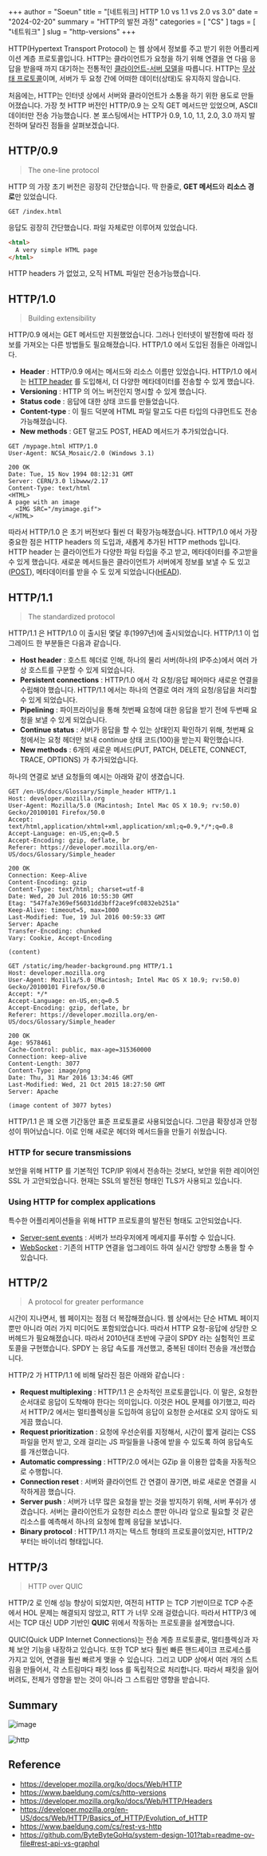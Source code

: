 +++
author = "Soeun"
title = "[네트워크] HTTP 1.0 vs 1.1 vs 2.0 vs 3.0"
date = "2024-02-20"
summary = "HTTP의 발전 과정"
categories = [
    "CS"
]
tags = [
    "네트워크"
]
slug = "http-versions"
+++

HTTP(Hypertext Transport Protocol) 는 웹 상에서 정보를 주고 받기 위한  어플리케이션 계층 프로토콜입니다. HTTP는 클라이언트가 요청을 하기 위해 연결을 연 다음 응답을 받을때 까지 대기하는 전통적인 [클라이언트-서버 모델](https://en.wikipedia.org/wiki/Client%E2%80%93server_model)을 따릅니다. HTTP는 [무상태 프로토콜](https://en.wikipedia.org/wiki/Stateless_protocol)이며, 서버가 두 요청 간에 어떠한 데이터(상태)도 유지하지 않습니다.

처음에는, HTTP는 인터넷 상에서 서버와 클라이언트가 소통을 하기 위한 용도로 만들어졌습니다. 가장 첫 HTTP 버전인 HTTP/0.9 는 오직 GET 메서드만 있었으며, ASCII 데이터만 전송 가능했습니다. 본 포스팅에서는 HTTP가 0.9, 1.0, 1.1, 2.0, 3.0 까지 발전하며 달라진 점들을 살펴보겠습니다. 

## HTTP/0.9

> The one-line protocol

HTTP 의 가장 초기 버전은 굉장히 간단했습니다. 딱 한줄로, **GET 메서드**와 **리소스 경로**만 있었습니다.

```HTTP
GET /index.html
```

응답도 굉장히 간단했습니다. 파일 자체로만 이루어져 있었습니다.

```HTML
<html>
  A very simple HTML page
</html>
```

HTTP headers 가 없었고, 오직 HTML 파일만 전송가능했습니다. 

## HTTP/1.0

> Building extensibility

HTTP/0.9 에서는 GET 메서드만 지원했었습니다. 그러나 인터넷이 발전함에 따라 정보를 가져오는 다른 방법들도 필요해졌습니다. HTTP/1.0 에서 도입된 점들은 아래입니다. 
- **Header** : HTTP/0.9 에서는 메서드와 리소스 이름만 있었습니다. HTTP/1.0 에서는 [HTTP header](https://developer.mozilla.org/ko/docs/Web/HTTP/Headers) 를 도입해서, 더 다양한 메타데이터를 전송할 수 있게 했습니다. 
- **Versioning** : HTTP 의 어느 버전인지 명시할 수 있게 했습니다.
- **Status code** : 응답에 대한 상태 코드를 만들었습니다.
- **Content-type** : 이 필드 덕분에 HTML 파일 말고도 다른 타입의 다큐먼트도 전송 가능해졌습니다.
- **New methods** : GET 말고도 POST, HEAD 메서드가 추가되었습니다. 

```HTTP
GET /mypage.html HTTP/1.0
User-Agent: NCSA_Mosaic/2.0 (Windows 3.1)

200 OK
Date: Tue, 15 Nov 1994 08:12:31 GMT
Server: CERN/3.0 libwww/2.17
Content-Type: text/html
<HTML>
A page with an image
  <IMG SRC="/myimage.gif">
</HTML>
```

따라서 HTTP/1.0 은 초기 버전보다 훨씬 더 확장가능해졌습니다. HTTP/1.0 에서 가장 중요한 점은 HTTP headers 의 도입과, 새롭게 추가된 HTTP methods 입니다. HTTP header 는 클라이언트가 다양한 파일 타입을 주고 받고, 메타데이터를 주고받을 수 있게 했습니다. 새로운 메서드들은 클라이언트가 서버에게 정보를 보낼 수 도 있고([POST](https://developer.mozilla.org/en-US/docs/Web/HTTP/Methods/POST)), 메타데이터를 받을 수 도 있게 되었습니다([HEAD](https://developer.mozilla.org/en-US/docs/Web/HTTP/Methods/HEAD)). 

## HTTP/1.1

> The standardized protocol 

HTTP/1.1 은 HTTP/1.0 이 출시된 몇달 후(1997년)에 출시되었습니다. HTTP/1.1 이 업그레이드 한 부분들은 다음과 같습니다.
- **Host header** : 호스트 헤더로 인해, 하나의 물리 서버(하나의 IP주소)에서 여러 가상 호스트를 구분할 수 있게 되었습니다. 
- **Persistent connections** : HTTP/1.0 에서 각 요청/응답 페어마다 새로운 연결을 수립해야 했습니다. HTTP/1.1 에서는 하나의 연결로 여러 개의 요청/응답을 처리할 수 있게 되었습니다.
- **Pipelining** : 파이프라이닝을 통해 첫번째 요청에 대한 응답을 받기 전에 두번째 요청을 보낼 수 있게 되었습니다. 
- **Continue status** : 서버가 응답을 할 수 있는 상태인지 확인하기 위해, 첫번째 요청에서는 요청 헤더만 보내 continue 상태 코드(100)을 받는지 확인했습니다. 
- **New methods** : 6개의 새로운 메서드(PUT, PATCH, DELETE, CONNECT, TRACE, OPTIONS) 가 추가되었습니다. 

하나의 연결로 보낸 요청들의 예시는 아래와 같이 생겼습니다.

```HTTP
GET /en-US/docs/Glossary/Simple_header HTTP/1.1
Host: developer.mozilla.org
User-Agent: Mozilla/5.0 (Macintosh; Intel Mac OS X 10.9; rv:50.0) Gecko/20100101 Firefox/50.0
Accept: text/html,application/xhtml+xml,application/xml;q=0.9,*/*;q=0.8
Accept-Language: en-US,en;q=0.5
Accept-Encoding: gzip, deflate, br
Referer: https://developer.mozilla.org/en-US/docs/Glossary/Simple_header

200 OK
Connection: Keep-Alive
Content-Encoding: gzip
Content-Type: text/html; charset=utf-8
Date: Wed, 20 Jul 2016 10:55:30 GMT
Etag: "547fa7e369ef56031dd3bff2ace9fc0832eb251a"
Keep-Alive: timeout=5, max=1000
Last-Modified: Tue, 19 Jul 2016 00:59:33 GMT
Server: Apache
Transfer-Encoding: chunked
Vary: Cookie, Accept-Encoding

(content)

GET /static/img/header-background.png HTTP/1.1
Host: developer.mozilla.org
User-Agent: Mozilla/5.0 (Macintosh; Intel Mac OS X 10.9; rv:50.0) Gecko/20100101 Firefox/50.0
Accept: */*
Accept-Language: en-US,en;q=0.5
Accept-Encoding: gzip, deflate, br
Referer: https://developer.mozilla.org/en-US/docs/Glossary/Simple_header

200 OK
Age: 9578461
Cache-Control: public, max-age=315360000
Connection: keep-alive
Content-Length: 3077
Content-Type: image/png
Date: Thu, 31 Mar 2016 13:34:46 GMT
Last-Modified: Wed, 21 Oct 2015 18:27:50 GMT
Server: Apache

(image content of 3077 bytes)
```

HTTP/1.1 은 꽤 오랜 기간동안 표준 프로토콜로 사용되었습니다. 그만큼 확장성과 안정성이 뛰어났습니다. 이로 인해 새로운 헤더와 메서드들을 만들기 쉬웠습니다. 

### HTTP for secure transmissions

보안을 위해 HTTP 를 기본적인 TCP/IP 위에서 전송하는 것보다, 보안을 위한 레이어인 SSL 가 고안되었습니다. 현재는 SSL의 발전된 형태인 TLS가 사용되고 있습니다.

### Using HTTP for complex applications

특수한 어플리케이션들을 위해 HTTP 프로토콜의 발전된 형태도 고안되었습니다. 
- [Server-sent events](https://developer.mozilla.org/en-US/docs/Web/API/Server-sent_events) : 서버가 브라우저에게 메세지를 푸쉬할 수 있습니다.
- [WebSocket](https://developer.mozilla.org/en-US/docs/Web/API/WebSockets_API) : 기존의 HTTP 연결을 업그레이드 하여 실시간 양방향 소통을 할 수 있습니다. 

## HTTP/2 

> A protocol for greater performance

시간이 지나면서, 웹 페이지는 점점 더 복잡해졌습니다. 웹 상에서는 단순 HTML 페이지 뿐만 아니라 여러 가지 미디어도 포함되었습니다. 따라서 HTTP 요청-응답에 상당한 오버헤드가 필요해졌습니다. 따라서 2010년대 초반에 구글이 SPDY 라는 실험적인 프로토콜을 구현했습니다. SPDY 는 응답 속도를 개선했고, 중복된 데이터 전송을 개선했습니다. 

HTTP/2 가 HTTP/1.1 에 비해 달라진 점은 아래와 같습니다 :
- **Request multiplexing** : HTTP/1.1 은 순차적인 프로토콜입니다. 이 말은, 요청한 순서대로 응답이 도착해야 한다는 의미입니다. 이것은 HOL 문제를 야기했고, 따라서 HTTP/2 에서는 멀티플렉싱을 도입하여 응답이 요청한 순서대로 오지 않아도 되게끔 했습니다. 
- **Request prioritization** : 요청에 우선순위를 지정해서, 시간이 짧게 걸리는 CSS 파일을 먼저 받고, 오래 걸리는 JS 파일들을 나중에 받을 수 있도록 하여 응답속도를 개선했습니다.
- **Automatic compressing** : HTTP/2.0 에서는 GZip 을 이용한 압축을 자동적으로 수행합니다. 
- **Connection reset** : 서버와 클라이언트 간 연결이 끊기면, 바로 새로운 연결을 시작하게끔 했습니다. 
- **Server push** : 서버가 너무 많은 요청을 받는 것을 방지하기 위해, 서버 푸쉬가 생겼습니다. 서버는 클라이언트가 요청한 리소스 뿐만 아니라 앞으로 필요할 것 같은 리소스를 예측해서 하나의 요청에 함께 응답을 보냅니다. 
- **Binary protocol** : HTTP/1.1 까지는 텍스트 형태의 프로토콜이었지만, HTTP/2 부터는 바이너리 형태입니다. 

## HTTP/3

> HTTP over QUIC

HTTP/2 로 인해 성능 향상이 되었지만, 여전히 HTTP 는 TCP 기반이므로 TCP 수준에서 HOL 문제는 해결되지 않았고, RTT 가 너무 오래 걸렸습니다. 따라서 HTTP/3 에서는 TCP 대신 UDP 기반인 **QUIC** 위에서 작동하는 프로토콜을 설계했습니다. 

QUIC(Quick UDP Internet Connections)는 전송 계층 프로토콜로, 멀티플렉싱과 자체 보안 기능을 내장하고 있습니다. 또한 TCP 보다 훨씬 빠른 핸드셰이크 프로세스를 가지고 있어, 연결을 훨씬 빠르게 맺을 수 있습니다. 그리고 UDP 상에서 여러 개의 스트림을 만들어서, 각 스트림마다 패킷 loss 를 독립적으로 처리합니다. 따라서 패킷을 잃어버려도, 전체가 영향을 받는 것이 아니라 그 스트림만 영향을 받습니다. 

## Summary

![image](https://github.com/ddoddii/ddoddii.github.io/assets/95014836/2f768e32-3f90-41fe-b43a-78b1af8dc9ae)



![http](https://github.com/ddoddii/ddoddii.github.io/assets/95014836/5925115d-e3be-4e5f-bf08-62deedac299a 'Image by ByteBytego')


## Reference
- https://developer.mozilla.org/ko/docs/Web/HTTP
- https://www.baeldung.com/cs/http-versions
- https://developer.mozilla.org/ko/docs/Web/HTTP/Headers
- https://developer.mozilla.org/en-US/docs/Web/HTTP/Basics_of_HTTP/Evolution_of_HTTP
- https://www.baeldung.com/cs/rest-vs-http
- https://github.com/ByteByteGoHq/system-design-101?tab=readme-ov-file#rest-api-vs-graphql